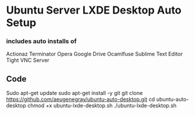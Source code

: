 # Ubuntu Server LXDE Desktop Auto Setup
### includes auto installs of

Actionaz
Terminator
Opera
Google Drive Ocamlfuse
Sublime Text Editor
Tight VNC Server

## Code
Sudo apt-get update
sudo apt-get install -y git
git clone https://github.com/aeugenegray/ubuntu-auto-desktop.git
cd ubuntu-auto-desktop
chmod +x ubuntu-lxde-desktop.sh
./ubuntu-lxde-desktop.sh

